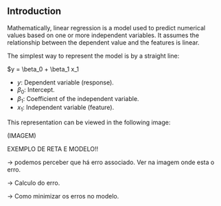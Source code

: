 ## Introduction

Mathematically, linear regression is a model used to predict numerical values based on one or more independent variables. It assumes the relationship between the dependent value and the features is linear.

The simplest way to represent the model is by a straight line:

$y = \beta_0 + \beta_1 x_1

- $y$: Dependent variable (response).
- $\beta_0$: Intercept.
- $\beta_1$: Coefficient of the independent variable.
- $x_1$: Independent variable (feature).

This representation can be viewed in the following image:

(IMAGEM)

EXEMPLO DE RETA E MODELO!!

-> podemos perceber que há erro associado. Ver na imagem onde esta o erro.

-> Calculo do erro.

-> Como minimizar os erros no modelo.
